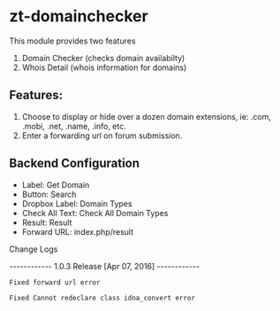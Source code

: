 # zt-domainchecker

This module provides two features

1. Domain Checker (checks domain availabilty)
2. Whois Detail (whois information for domains)

## Features:
1. Choose to display or hide over a dozen domain extensions, ie: .com, .mobi, .net, .name, .info, etc.
2. Enter a forwarding url on forum submission.

## Backend Configuration 

* Label: Get Domain 
* Button: Search
* Dropbox Label: Domain Types
* Check All Text: Check All Domain Types
* Result: Result 
* Forward URL: index.php/result


Change Logs

------------ 1.0.3 Release [Apr 07, 2016] ------------

    Fixed forward url error

    Fixed Cannot redeclare class idna_convert error
